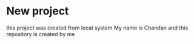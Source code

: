 # New project

this project was created from local system
My name is Chandan and this repository is created by me